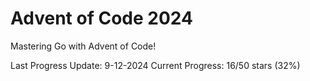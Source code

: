 # Advent of Code 2024

Mastering Go with Advent of Code!

Last Progress Update: 9-12-2024
Current Progress: 16/50 stars (32%)
